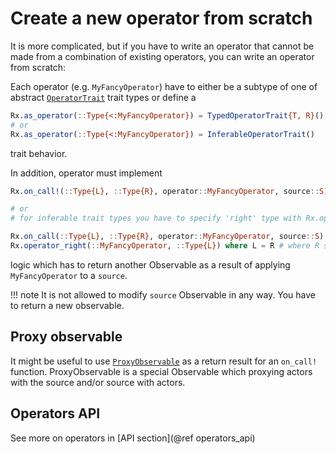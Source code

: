 # Create a new operator from scratch

It is more complicated, but if you have to write an operator that cannot be made from a combination of existing operators, you can write an operator from scratch:

Each operator (e.g. `MyFancyOperator`) have to either be a subtype of one of abstract [`OperatorTrait`](@ref) trait types or define a

```julia
Rx.as_operator(::Type{<:MyFancyOperator}) = TypedOperatorTrait{T, R}()
# or
Rx.as_operator(::Type{<:MyFancyOperator}) = InferableOperatorTrait()
```

trait behavior.

In addition, operator must implement
```julia
Rx.on_call!(::Type{L}, ::Type{R}, operator::MyFancyOperator, source::S) where { S <: Subscribable{L} } where L

# or
# for inferable trait types you have to specify 'right' type with Rx.operator_right which should specify a type of data of produced Observable

Rx.on_call(::Type{L}, ::Type{R}, operator::MyFancyOperator, source::S) where { S <: Subscribable{L} } where L
Rx.operator_right(::MyFancyOperator, ::Type{L}) where L = R # where R should be an actual type, Int or even L itself e.g.

```

logic which has to return another Observable as a result of applying `MyFancyOperator` to a `source`.

!!! note
    It is not allowed to modify `source` Observable in any way. You have to return a new observable.

## Proxy observable

It might be useful to use [`ProxyObservable`](@ref) as a return result for an `on_call!` function.
ProxyObservable is a special Observable which proxying actors with the source and/or source with actors.

## Operators API

See more on operators in [API section](@ref operators_api)
